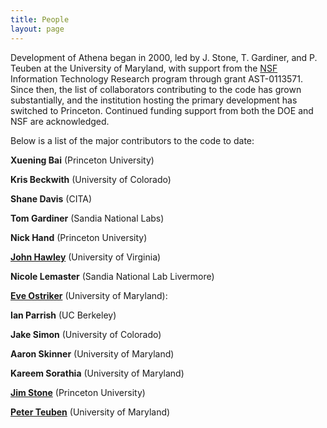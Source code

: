 ```yaml
---
title: People
layout: page
---
```


Development of Athena began in 2000, led by J. Stone, T. Gardiner, and P. Teuben at the University of Maryland,
with support from the [NSF](http://www.nsf.gov) Information Technology Research program through grant AST-0113571.
Since then, the list of collaborators contributing to the code has grown substantially, and the institution hosting
the primary development has switched to Princeton.  Continued funding support from both the DOE and NSF are acknowledged.

Below is a list of the major contributors to the code to date:

**Xuening Bai** (Princeton University)

**Kris Beckwith** (University of Colorado)

**Shane Davis** (CITA)

**Tom Gardiner** (Sandia National Labs)

**Nick Hand** (Princeton University)

**[John Hawley](http://www.astro.virginia.edu/~jh8h)** (University of Virginia)

**Nicole Lemaster** (Sandia National Lab Livermore)

**[Eve Ostriker](http://www.astro.umd.edu/~ostriker/)** (University of Maryland):

**Ian Parrish** (UC Berkeley)

**Jake Simon** (University of Colorado)

**Aaron Skinner** (University of Maryland)

**Kareem Sorathia** (University of Maryland)

**[Jim Stone](http://www.astro.princeton.edu/~jstone)** (Princeton University)

**[Peter Teuben](http://www.astro.umd.edu/~teuben/)** (University of Maryland)
